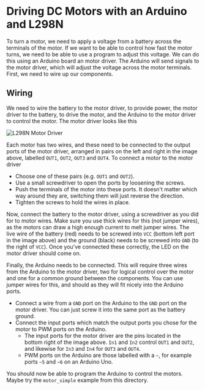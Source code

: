 # Driving DC Motors with an Arduino and L298N

To turn a motor, we need to apply a voltage from a battery across the terminals
of the motor. If we want to be able to control how fast the motor turns, we
need to be able to use a program to adjust this voltage. We can do this using
an Arduino board an motor driver. The Arduino will send signals to the motor
driver, which will adjust the voltage across the motor terminals. First, we
need to wire up our components.

## Wiring

We need to wire the battery to the motor driver, to provide power, the motor 
driver to the battery, to drive the motor, and the Arduino to the motor driver
to control the motor. The motor driver looks like this

![L298N Motor Driver](/photos/motors/l298n.jpg)

Each motor has two wires, and these need to be connected to the output ports of
the motor driver, arranged in pairs on the left and right in the image above,
labelled `OUT1`, `OUT2`, `OUT3` and `OUT4`. To connect a motor to the motor 
driver

* Choose one of these pairs (e.g. `OUT1` and `OUT2`).
* Use a small screwdriver to open the ports by loosening the screws.
* Push the terminals of the motor into these ports. It doesn't matter which way
    around they are, switching them will just reverse the direction.
* Tighten the screws to hold the wires in place.

Now, connect the battery to the motor driver, using a screwdriver as you did
for to motor wires. Make sure you use thick wires for this (not jumper wires),
as the motors can draw a high enough current to melt jumper wires. The live wire
of the battery (red) needs to be screwed into `VCC` (bottom left port in the 
image above) and the ground (black) needs to be screwed into `GND` (to the right
of `VCC`). Once you've connected these correctly, the LED on the motor driver
should come on.

Finally, the Arduino needs to be connected. This will require three wires from
the Arduino to the motor driver, two for logical control over the motor and one
for a common ground between the components. You can use jumper wires for this,
and should as they will fit nicely into the Arduino ports.

* Connect a wire from a `GND` port on the Arduino to the `GND` port on the
    motor driver. You can just screw it into the same port as the battery
    ground.
* Connect the input ports which match the output ports you chose for the motor
    to PWM ports on the Arduino.
    * The input ports for the motor driver are the pins located in the bottom
        right of the image above. `In1` and `In2` control `OUT1` and `OUT2`,
        and likewise for `In3` and `In4` for `OUT3` and `OUT4`.
    * PWM ports on the Arduino are those labelled with a `~`, for example ports
        `~5` and `~6` on an Arduino Uno.

You should now be able to program the Arduino to control the motors. Maybe try
the `motor_simple` example from this directory.
